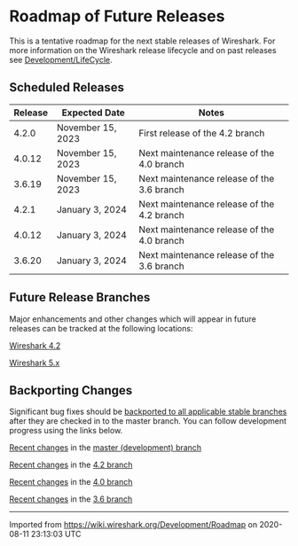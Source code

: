 # Roadmap of Future Releases

This is a tentative roadmap for the next stable releases of Wireshark. For more information on the Wireshark release lifecycle and on past releases see [Development/LifeCycle](/Development/LifeCycle).

## Scheduled Releases

| **Release** | **Expected Date** | **Notes** |
|-------------|-------------------|-----------|
| 4.2.0 | November 15, 2023 | First release of the 4.2 branch |
| 4.0.12 | November 15, 2023 | Next maintenance release of the 4.0 branch |
| 3.6.19 | November 15, 2023 | Next maintenance release of the 3.6 branch |
| 4.2.1 | January 3, 2024 | Next maintenance release of the 4.2 branch |
| 4.0.12 | January 3, 2024 | Next maintenance release of the 4.0 branch |
| 3.6.20 | January 3, 2024 | Next maintenance release of the 3.6 branch |

## Future Release Branches

Major enhancements and other changes which will appear in future releases can be tracked at the following locations:

[Wireshark 4.2](https://gitlab.com/wireshark/wireshark/-/milestones/3)

[Wireshark 5.x](https://gitlab.com/wireshark/wireshark/-/milestones/4)

## Backporting Changes

Significant bug fixes should be [backported to all applicable stable branches](/Development/SubmittingPatches#backporting-a-change-to-a-release-branch) after they are checked in to the master branch. You can follow development progress using the links below.

[Recent changes](https://gitlab.com/wireshark/wireshark/commits/master) in the [master (development) branch](https://gitlab.com/wireshark/wireshark/-/tree/master)

[Recent changes](https://gitlab.com/wireshark/wireshark/commits/release-4.2) in the [4.2 branch](https://gitlab.com/wireshark/wireshark/-/tree/release-4.2)

[Recent changes](https://gitlab.com/wireshark/wireshark/commits/release-4.0) in the [4.0 branch](https://gitlab.com/wireshark/wireshark/-/tree/release-4.0)

[Recent changes](https://gitlab.com/wireshark/wireshark/commits/release-3.6) in the [3.6 branch](https://gitlab.com/wireshark/wireshark/-/tree/release-3.6)

---

Imported from <https://wiki.wireshark.org/Development/Roadmap> on 2020-08-11 23:13:03 UTC
